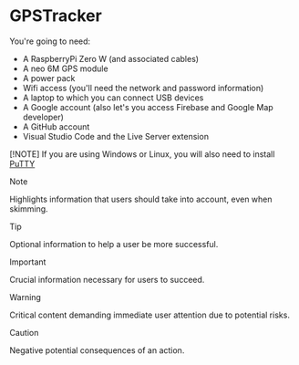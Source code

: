 # GPSTracker

You're going to need:
- A RaspberryPi Zero W (and associated cables)
- A neo 6M GPS module
- A power pack
- Wifi access (you'll need the network and password information)
- A laptop to which you can connect USB devices
- A Google account (also let's you access Firebase and Google Map developer)
- A GitHub account
- Visual Studio Code and the Live Server extension

[!NOTE]
If you are using Windows or Linux, you will also need to install [PuTTY](https://www.putty.org/)

> [!NOTE]  
> Highlights information that users should take into account, even when skimming.

> [!TIP]
> Optional information to help a user be more successful.

> [!IMPORTANT]  
> Crucial information necessary for users to succeed.

> [!WARNING]  
> Critical content demanding immediate user attention due to potential risks.

> [!CAUTION]
> Negative potential consequences of an action.
